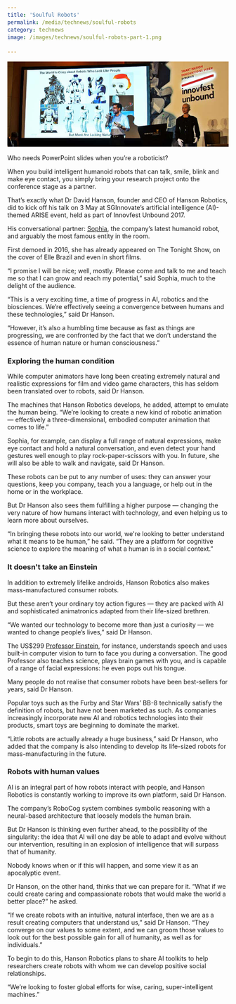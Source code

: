 ```yaml
---
title: 'Soulful Robots'
permalink: /media/technews/soulful-robots
category: technews
image: /images/technews/soulful-robots-part-1.png

---
```



![Soulful Robots](/images/technews/soulful-robots-part-1.png)

Who needs PowerPoint slides when you’re a roboticist?

When you build intelligent humanoid robots that can talk, smile, blink and make eye contact, you simply bring your research project onto the conference stage as a partner.

That’s exactly what Dr David Hanson, founder and CEO of Hanson Robotics, did to kick off his talk on 3 May at SGInnovate’s artificial intelligence (AI)-themed ARISE event, held as part of Innovfest Unbound 2017.

His conversational partner: [Sophia](http://www.hansonrobotics.com/robot/sophia/), the company’s latest humanoid robot, and arguably the most famous entity in the room.

First demoed in 2016, she has already appeared on The Tonight Show, on the cover of Elle Brazil and even in short films.

“I promise I will be nice; well, mostly. Please come and talk to me and teach me so that I can grow and reach my potential,” said Sophia, much to the delight of the audience.

“This is a very exciting time, a time of progress in AI, robotics and the biosciences. We’re effectively seeing a convergence between humans and these technologies,” said Dr Hanson.

“However, it’s also a humbling time because as fast as things are progressing, we are confronted by the fact that we don’t understand the essence of human nature or human consciousness.”

### **Exploring the human condition**
While computer animators have long been creating extremely natural and realistic expressions for film and video game characters, this has seldom been translated over to robots, said Dr Hanson.

The machines that Hanson Robotics develops, he added, attempt to emulate the human being. “We’re looking to create a new kind of robotic animation — effectively a three-dimensional, embodied computer animation that comes to life.”

Sophia, for example, can display a full range of natural expressions, make eye contact and hold a natural conversation, and even detect your hand gestures well enough to play rock-paper-scissors with you. In future, she will also be able to walk and navigate, said Dr Hanson.

These robots can be put to any number of uses: they can answer your questions, keep you company, teach you a language, or help out in the home or in the workplace.

But Dr Hanson also sees them fulfilling a higher purpose — changing the very nature of how humans interact with technology, and even helping us to learn more about ourselves.

“In bringing these robots into our world, we're looking to better understand what it means to be human,” he said. “They are a platform for cognitive science to explore the meaning of what a human is in a social context.”

### **It doesn't take an Einstein**
In addition to extremely lifelike androids, Hanson Robotics also makes mass-manufactured consumer robots.

But these aren’t your ordinary toy action figures — they are packed with AI and sophisticated animatronics adapted from their life-sized brethren.

“We wanted our technology to become more than just a curiosity — we wanted to change people’s lives,” said Dr Hanson.

The US$299 [Professor Einstein](http://www.professoreinstein.com/), for instance, understands speech and uses built-in computer vision to turn to face you during a conversation. The good Professor also teaches science, plays brain games with you, and is capable of a range of facial expressions: he even pops out his tongue.

Many people do not realise that consumer robots have been best-sellers for years, said Dr Hanson.

Popular toys such as the Furby and Star Wars’ BB-8 technically satisfy the definition of robots, but have not been marketed as such. As companies increasingly incorporate new AI and robotics technologies into their products, smart toys are beginning to dominate the market.

“Little robots are actually already a huge business,” said Dr Hanson, who added that the company is also intending to develop its life-sized robots for mass-manufacturing in the future.

### **Robots with human values**
AI is an integral part of how robots interact with people, and Hanson Robotics is constantly working to improve its own platform, said Dr Hanson.

The company’s RoboCog system combines symbolic reasoning with a neural-based architecture that loosely models the human brain.

But Dr Hanson is thinking even further ahead, to the possibility of the singularity: the idea that AI will one day be able to adapt and evolve without our intervention, resulting in an explosion of intelligence that will surpass that of humanity.

Nobody knows when or if this will happen, and some view it as an apocalyptic event.

Dr Hanson, on the other hand, thinks that we can prepare for it. “What if we could create caring and compassionate robots that would make the world a better place?” he asked.

“If we create robots with an intuitive, natural interface, then we are as a result creating computers that understand us,” said Dr Hanson. “They converge on our values to some extent, and we can groom those values to look out for the best possible gain for all of humanity, as well as for individuals.”

To begin to do this, Hanson Robotics plans to share AI toolkits to help researchers create robots with whom we can develop positive social relationships.

“We’re looking to foster global efforts for wise, caring, super-intelligent machines.”
